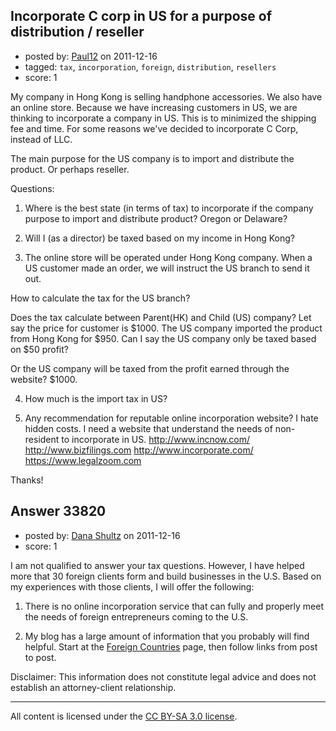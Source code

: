## Incorporate C corp in US for a purpose of distribution / reseller

- posted by: [Paul12](https://stackexchange.com/users/-1/9834-paul12) on 2011-12-16
- tagged: `tax`, `incorporation`, `foreign`, `distribution`, `resellers`
- score: 1

My company in Hong Kong is selling handphone accessories. We also have an online store.
Because we have increasing customers in US, we are thinking to incorporate a company in US.
This is to minimized the shipping fee and time.
For some reasons we've decided to incorporate C Corp, instead of LLC.

The main purpose for the US company is to import and distribute the product. Or perhaps reseller.

Questions:
1. Where is the best state (in terms of tax)  to incorporate if the company purpose to import and distribute product? Oregon or Delaware?

2. Will I (as a director) be taxed based on my income in Hong Kong?

3. The online store will be operated under Hong Kong company. When a US customer made an order, we will instruct the US branch to send it out.

How to calculate the tax for the US branch?

Does the tax calculate between Parent(HK) and Child (US) company? Let say the price for customer is $1000. The US company imported the product from Hong Kong for $950. 
Can I say the US company only be taxed based on $50 profit?

Or the US company will be taxed from the profit earned through the website? $1000.

4. How much is the import tax in US?

5. Any recommendation for reputable online incorporation website? 
I hate hidden costs. I need a website that understand the needs of non-resident to incorporate in US. http://www.incnow.com/
http://www.bizfilings.com
http://www.incorporate.com/
https://www.legalzoom.com



Thanks!



## Answer 33820

- posted by: [Dana Shultz](https://stackexchange.com/users/-1/1841-dana-shultz) on 2011-12-16
- score: 1

<p>I am not qualified to answer your tax questions. However, I have helped more that 30 foreign clients form and build businesses in the U.S. Based on my experiences with those clients, I will offer the following:</p>

<ol>
<li><p>There is no online incorporation service that can fully and properly meet the needs of foreign entrepreneurs coming to the U.S.</p></li>
<li><p>My blog has a large amount of information that you probably will find helpful. Start at the <a href="http://danashultz.com/blog/foreign-countries/" rel="nofollow">Foreign Countries</a> page, then follow links from post to post.</p></li>
</ol>

<p>Disclaimer: This information does not constitute legal advice and does not establish an attorney-client relationship.</p>




---

All content is licensed under the [CC BY-SA 3.0 license](https://creativecommons.org/licenses/by-sa/3.0/).
